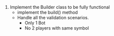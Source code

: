1. Implement the Builder class to be fully functional
   - implement the build() method
   - Handle all the validation scenarios.
     - Only 1 Bot
     - No 2 players with same symbol